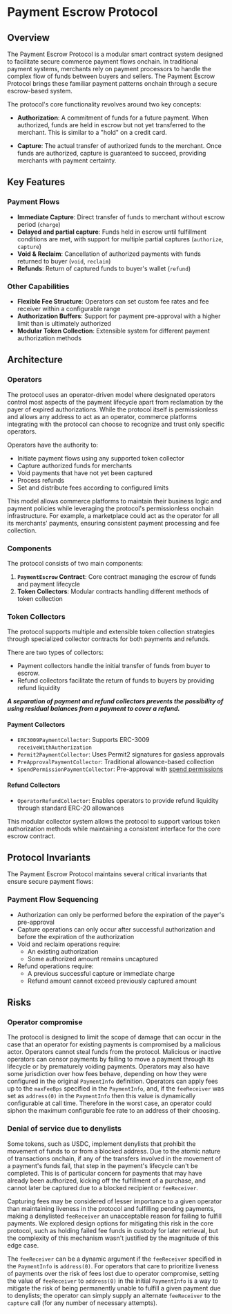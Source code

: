 # Payment Escrow Protocol

## Overview

The Payment Escrow Protocol is a modular smart contract system designed to facilitate secure commerce payment flows onchain. In traditional payment systems, merchants rely on payment processors to handle the complex flow of funds between buyers and sellers. The Payment Escrow Protocol brings these familiar payment patterns onchain through a secure escrow-based system.

The protocol's core functionality revolves around two key concepts:

- **Authorization**: A commitment of funds for a future payment. When authorized, funds are held in escrow but not yet transferred to the merchant. This is similar to a "hold" on a credit card.
  
- **Capture**: The actual transfer of authorized funds to the merchant. Once funds are authorized, capture is guaranteed to succeed, providing merchants with payment certainty.

## Key Features

### Payment Flows
- **Immediate Capture**: Direct transfer of funds to merchant without escrow period (`charge`)
- **Delayed and partial capture**: Funds held in escrow until fulfillment conditions are met, with support for multiple partial captures (`authorize`, `capture`)
- **Void & Reclaim**: Cancellation of authorized payments with funds returned to buyer (`void`, `reclaim`)
- **Refunds**: Return of captured funds to buyer's wallet (`refund`)

### Other Capabilities
- **Flexible Fee Structure**: Operators can set custom fee rates and fee receiver within a configurable range
- **Authorization Buffers**: Support for payment pre-approval with a higher limit than is ultimately authorized
- **Modular Token Collection**: Extensible system for different payment authorization methods

## Architecture

### Operators

The protocol uses an operator-driven model where designated operators control most aspects of the payment lifecycle apart from reclamation by the payer of expired authorizations. While the protocol itself is permissionless and allows any address to act as an operator, commerce platforms integrating with the protocol can choose to recognize and trust only specific operators.

Operators have the authority to:
- Initiate payment flows using any supported token collector
- Capture authorized funds for merchants
- Void payments that have not yet been captured
- Process refunds
- Set and distribute fees according to configured limits

This model allows commerce platforms to maintain their business logic and payment policies while leveraging the protocol's permissionless onchain infrastructure. For example, a marketplace could act as the operator for all its merchants' payments, ensuring consistent payment processing and fee collection.

### Components

The protocol consists of two main components:

1. **`PaymentEscrow` Contract**: Core contract managing the escrow of funds and payment lifecycle
2. **Token Collectors**: Modular contracts handling different methods of token collection

### Token Collectors
The protocol supports multiple and extensible token collection strategies through specialized collector contracts for both payments and refunds.

 There are two types of collectors:
- Payment collectors handle the initial transfer of funds from buyer to escrow. 
- Refund collectors facilitate the return of funds to buyers by providing refund liquidity

**_A separation of payment and refund collectors prevents the possibility of using residual balances from a payment to cover a refund._**

#### Payment Collectors
- `ERC3009PaymentCollector`: Supports ERC-3009 `receiveWithAuthorization`
- `Permit2PaymentCollector`: Uses Permit2 signatures for gasless approvals
- `PreApprovalPaymentCollector`: Traditional allowance-based collection
- `SpendPermissionPaymentCollector`: Pre-approval with [spend permissions](https://github.com/coinbase/spend-permissions)

#### Refund Collectors
- `OperatorRefundCollector`: Enables operators to provide refund liquidity through standard ERC-20 allowances

This modular collector system allows the protocol to support various token authorization methods while maintaining a consistent interface for the core escrow contract.

## Protocol Invariants

The Payment Escrow Protocol maintains several critical invariants that ensure secure payment flows:

### Payment Flow Sequencing
- Authorization can only be performed before the expiration of the payer's pre-approval
- Capture operations can only occur after successful authorization and before the expiration of the authorization
- Void and reclaim operations require:
  - An existing authorization
  - Some authorized amount remains uncaptured
- Refund operations require:
  - A previous successful capture or immediate charge
  - Refund amount cannot exceed previously captured amount

## Risks

### Operator compromise

The protocol is designed to limit the scope of damage that can occur in the case that an operator for existing payments is compromised by a malicious actor. Operators cannot steal funds from the protocol. Malicious or inactive operators can censor payments by failing to move a payment through its lifecycle or by prematurely voiding payments. Operators may also have some jurisdiction over how fees behave, depending on how they were configured in the original `PaymentInfo` definition. Operators can apply fees up to the `maxFeeBps` specified in the `PaymentInfo`, and, if the `feeReceiver` was set as `address(0)` in the `PaymentInfo` then this value is dynamically configurable at call time. Therefore in the worst case, an operator could siphon the maximum configurable fee rate to an address of their choosing.

### Denial of service due to denylists

Some tokens, such as USDC, implement denylists that prohibit the movement of funds to or from a blocked address. Due to the atomic nature of transactions onchain, 
if any of the transfers involved in the movement of a payment's funds fail, that step in the payment's lifecycle can't be completed. This is of particular concern for payments
that may have already been authorized, kicking off the fulfillment of a purchase, and cannot later be captured due to a blocked recipient or `feeReceiver`.

Capturing fees may be considered of lesser importance to a given operator than maintaining liveness in the protocol and fulfilling pending payments, making a denylisted `feeReceiver` an unacceptable reason for failing to fulfill payments. We explored design options for mitigating this risk in the core protocol, such as holding failed fee funds in custody for later retrieval, but the complexity of this mechanism wasn't justified by the magnitude of this edge case.

The `feeReceiver` can be a dynamic argument if the `feeReceiver` specified in the `PaymentInfo` is `address(0)`. For operators that care to prioritize liveness of payments over the risk of fees lost due to operator compromise, setting the value of `feeReceiver` to `address(0)` in the initial `PaymentInfo` is a way to mitigate the risk of being permanently unable to fulfill a given payment due to denylists; the operator can simply supply an alternate `feeReceiver` to the `capture` call (for any number of necessary attempts). 